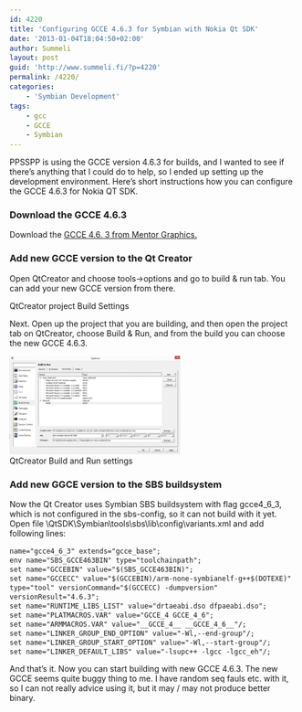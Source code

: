 ```yaml
---
id: 4220
title: 'Configuring GCCE 4.6.3 for Symbian with Nokia Qt SDK'
date: '2013-01-04T18:04:50+02:00'
author: Summeli
layout: post
guid: 'http://www.summeli.fi/?p=4220'
permalink: /4220/
categories:
    - 'Symbian Development'
tags:
    - gcc
    - GCCE
    - Symbian
---
```


PPSSPP is using the GCCE version 4.6.3 for builds, and I wanted to see if there’s anything that I could do to help, so I ended up setting up the development environment. Here’s short instructions how you can configure the GCCE 4.6.3 for Nokia QT SDK.

### Download the GCCE 4.6.3

Download the [GCCE 4.6. 3 from Mentor Graphics.](http://www.mentor.com/embedded-software/sourcery-tools/sourcery-codebench/editions/lite-edition/)

### Add new GCCE version to the Qt Creator

Open QtCreator and choose tools-&gt;options and go to build &amp; run tab. You can add your new GCCE version from there.

[](/jekyll-export//wp-content/uploads/2012/12/qtSDK_build_settings-300x251.png)
QtCreator project Build Settings

Next. Open up the project that you are building, and then open the project tab on QtCreator, choose Build &amp; Run, and from the build you can choose the new GCCE 4.6.3.

![](/wp-content/uploads/2012/12/qtSDK_build_and_Run-300x172.png)   
QtCreator Build and Run settings

### Add new GGCE version to the SBS buildsystem

Now the Qt Creator uses Symbian SBS buildsystem with flag gcce4\_6\_3, which is not configured in the sbs-config, so it can not build with it yet. Open file \\QtSDK\\Symbian\\tools\\sbs\\lib\\config\\variants.xml and add following lines:

```
name="gcce4_6_3" extends="gcce_base";
env name="SBS_GCCE463BIN" type="toolchainpath";
set name="GCCEBIN" value="$(SBS_GCCE463BIN)";
set name="GCCECC" value="$(GCCEBIN)/arm-none-symbianelf-g++$(DOTEXE)" type="tool" versionCommand="$(GCCECC) -dumpversion" versionResult="4.6.3";
set name="RUNTIME_LIBS_LIST" value="drtaeabi.dso dfpaeabi.dso";
set name="PLATMACROS.VAR" value="GCCE_4 GCCE_4_6";
set name="ARMMACROS.VAR" value="__GCCE_4__ __GCCE_4_6__"/;
set name="LINKER_GROUP_END_OPTION" value="-Wl,--end-group"/;
set name="LINKER_GROUP_START_OPTION" value="-Wl,--start-group"/;
set name="LINKER_DEFAULT_LIBS" value="-lsupc++ -lgcc -lgcc_eh"/;
```


And that’s it. Now you can start building with new GCCE 4.6.3. The new GCCE seems quite buggy thing to me. I have random seq fauls etc. with it, so I can not really advice using it, but it may / may not produce better binary.